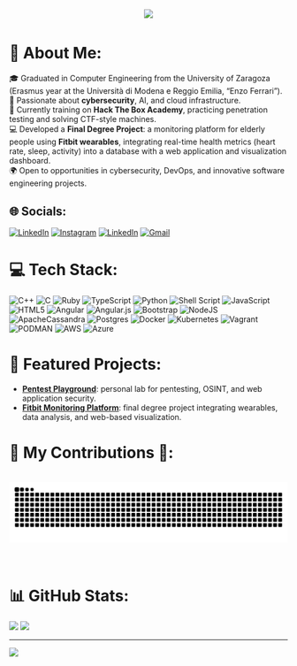 <h1 align="center">
    <img src="https://readme-typing-svg.herokuapp.com/?font=Righteous&size=35&center=true&vCenter=true&width=500&height=70&duration=4000&lines=Hi+There!+👋;+I'm+Pablo+Moreno!;" />
</h1>

# 💫 About Me:
🎓 Graduated in Computer Engineering from the University of Zaragoza (Erasmus year at the Università di Modena e Reggio Emilia, “Enzo Ferrari”).<br>
🔐 Passionate about **cybersecurity**, AI, and cloud infrastructure.<br>
🧠 Currently training on **Hack The Box Academy**, practicing penetration testing and solving CTF-style machines.<br>
💻 Developed a **Final Degree Project**: a monitoring platform for elderly people using **Fitbit wearables**, integrating real-time health metrics (heart rate, sleep, activity) into a database with a web application and visualization dashboard.<br>
🌍 Open to opportunities in cybersecurity, DevOps, and innovative software engineering projects.<br>

## 🌐 Socials:
[![LinkedIn](https://img.shields.io/badge/LinkedIn-%230077B5.svg?logo=linkedin&logoColor=white)](https://www.linkedin.com/in/pablo-moreno-mu%C3%B1oz-5240732bb/)
[![Instagram](https://img.shields.io/badge/Instagram-%23E4405F.svg?logo=Instagram&logoColor=white)](https://instagram.com/morenopablo16) [![LinkedIn](https://img.shields.io/badge/LinkedIn-%230077B5.svg?logo=linkedin&logoColor=white)](https://linkedin.com/in/pablo-moreno-muñoz-5240732bb)
[![Gmail](https://img.shields.io/badge/Gmail-%2354405F.svg?logo=Gmail&logoColor=red)](mailto:morenopablo16@gmail.com)

# 💻 Tech Stack:
![C++](https://img.shields.io/badge/c++-%2300599C.svg?style=for-the-badge&logo=c%2B%2B&logoColor=white) ![C](https://img.shields.io/badge/c-%2300599C.svg?style=for-the-badge&logo=c&logoColor=white) ![Ruby](https://img.shields.io/badge/ruby-%23CC342D.svg?style=for-the-badge&logo=ruby&logoColor=white) ![TypeScript](https://img.shields.io/badge/typescript-%23007ACC.svg?style=for-the-badge&logo=typescript&logoColor=white) ![Python](https://img.shields.io/badge/python-3670A0?style=for-the-badge&logo=python&logoColor=ffdd54) ![Shell Script](https://img.shields.io/badge/shell_script-%23121011.svg?style=for-the-badge&logo=gnu-bash&logoColor=white) ![JavaScript](https://img.shields.io/badge/javascript-%23323330.svg?style=for-the-badge&logo=javascript&logoColor=%23F7DF1E) ![HTML5](https://img.shields.io/badge/html5-%23E34F26.svg?style=for-the-badge&logo=html5&logoColor=white) ![Angular](https://img.shields.io/badge/angular-%23DD0031.svg?style=for-the-badge&logo=angular&logoColor=white) ![Angular.js](https://img.shields.io/badge/angular.js-%23E23237.svg?style=for-the-badge&logo=angularjs&logoColor=white) ![Bootstrap](https://img.shields.io/badge/bootstrap-%238511FA.svg?style=for-the-badge&logo=bootstrap&logoColor=white) ![NodeJS](https://img.shields.io/badge/node.js-6DA55F?style=for-the-badge&logo=node.js&logoColor=white) ![ApacheCassandra](https://img.shields.io/badge/cassandra-%231287B1.svg?style=for-the-badge&logo=apache-cassandra&logoColor=white) ![Postgres](https://img.shields.io/badge/postgres-%23316192.svg?style=for-the-badge&logo=postgresql&logoColor=white) ![Docker](https://img.shields.io/badge/docker-%230db7ed.svg?style=for-the-badge&logo=docker&logoColor=white) ![Kubernetes](https://img.shields.io/badge/kubernetes-%23326ce5.svg?style=for-the-badge&logo=kubernetes&logoColor=white) ![Vagrant](https://img.shields.io/badge/vagrant-%231563FF.svg?style=for-the-badge&logo=vagrant&logoColor=white) ![PODMAN](https://img.shields.io/badge/podman-892CA0.svg?style=for-the-badge&logo=podman&logoColor=white) ![AWS](https://img.shields.io/badge/AWS-%23FF9900.svg?style=for-the-badge&logo=amazon-aws&logoColor=white) ![Azure](https://img.shields.io/badge/azure-%230072C6.svg?style=for-the-badge&logo=microsoftazure&logoColor=white)


# 🔭 Featured Projects:
- [**Pentest Playground**](https://github.com/morenopablo16/Pentest): personal lab for pentesting, OSINT, and web application security.  
- [**Fitbit Monitoring Platform**](https://github.com/morenopablo16/fitbit_project): final degree project integrating wearables, data analysis, and web-based visualization.  



# 🐍 My Contributions 🐍:
<div align="center">
  <br>
  <img alt="snake eating my contributions" src="https://raw.githubusercontent.com/841972/841972/output/github-contribution-grid-snake.svg" />
  <br/><br/><br/>
</div>

# 📊 GitHub Stats:
![](https://github-readme-stats.vercel.app/api?username=morenopablo16&theme=dark&hide_border=false&include_all_commits=false&count_private=false)
![](https://github-readme-stats.vercel.app/api/top-langs/?username=morenopablo16&theme=dark&hide_border=false&include_all_commits=false&count_private=false&layout=compact)

---
[![](https://visitcount.itsvg.in/api?id=morenopablo16&icon=0&color=0)](https://visitcount.itsvg.in)
